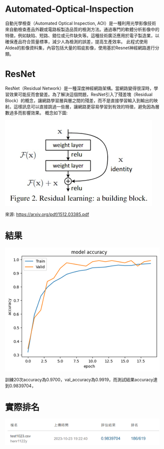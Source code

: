 # Automated-Optical-Inspection
自動光學檢查（Automated Optical Inspection, AOI）是一種利用光學影像技術來自動檢查產品外觀或電路板製造品質的檢測方法。通過專門的軟體分析影像中的特徵，例如缺陷、短路、錯位或元件缺失等。這種技術廣泛應用於電子製造業，以確保產品符合質量標準，減少人為檢測的誤差，提高生產效率。
此程式使用AIdea的影像資料集，內容包括大量的瑕疵影像，使用基於Resnet神經網路進行分類。
# ResNet
ResNet（Residual Network）是一種深度神經網路架構。當網路變得很深時，學習效果可能反而會變差。為了解決這個問題，ResNet引入了殘差塊（Residual Block）的概念，讓網路學習層與層之間的殘差，而不是直接學習輸入到輸出的映射。這樣訊息可以直接跳過一些層，讓網路更容易學習到有效的特徵，避免因為層數過多而影響效果。
概念如下圖:

<img src="ResNet_structure.jpg">

來源: https://arxiv.org/pdf/1512.03385.pdf
# 結果

<img src="AOI 瑕疵分類_結果.png">

訓練20次accuracy為0.9700，val_accuracy為0.9919，而測試結果accuracy達到0.9839704，

# 實際排名

<img src="AOI 瑕疵分類.png">
